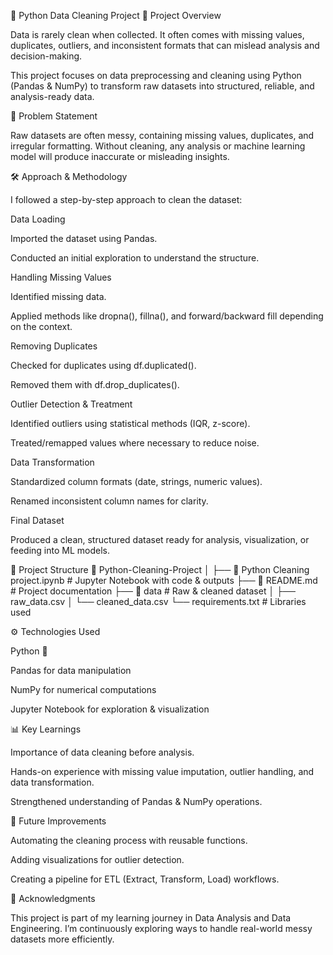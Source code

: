 🧹 Python Data Cleaning Project
📖 Project Overview

Data is rarely clean when collected. It often comes with missing values, duplicates, outliers, and inconsistent formats that can mislead analysis and decision-making.

This project focuses on data preprocessing and cleaning using Python (Pandas & NumPy) to transform raw datasets into structured, reliable, and analysis-ready data.

🔎 Problem Statement

Raw datasets are often messy, containing missing values, duplicates, and irregular formatting. Without cleaning, any analysis or machine learning model will produce inaccurate or misleading insights.

🛠️ Approach & Methodology

I followed a step-by-step approach to clean the dataset:

Data Loading

Imported the dataset using Pandas.

Conducted an initial exploration to understand the structure.

Handling Missing Values

Identified missing data.

Applied methods like dropna(), fillna(), and forward/backward fill depending on the context.

Removing Duplicates

Checked for duplicates using df.duplicated().

Removed them with df.drop_duplicates().

Outlier Detection & Treatment

Identified outliers using statistical methods (IQR, z-score).

Treated/remapped values where necessary to reduce noise.

Data Transformation

Standardized column formats (date, strings, numeric values).

Renamed inconsistent column names for clarity.

Final Dataset

Produced a clean, structured dataset ready for analysis, visualization, or feeding into ML models.

📂 Project Structure
📁 Python-Cleaning-Project
│
├── 📓 Python Cleaning project.ipynb   # Jupyter Notebook with code & outputs
├── 📄 README.md                        # Project documentation
├── 📂 data                             # Raw & cleaned dataset
│    ├── raw_data.csv
│    └── cleaned_data.csv
└── requirements.txt                    # Libraries used

⚙️ Technologies Used

Python 🐍

Pandas for data manipulation

NumPy for numerical computations

Jupyter Notebook for exploration & visualization

📊 Key Learnings

Importance of data cleaning before analysis.

Hands-on experience with missing value imputation, outlier handling, and data transformation.

Strengthened understanding of Pandas & NumPy operations.

🚀 Future Improvements

Automating the cleaning process with reusable functions.

Adding visualizations for outlier detection.

Creating a pipeline for ETL (Extract, Transform, Load) workflows.

🙌 Acknowledgments

This project is part of my learning journey in Data Analysis and Data Engineering. I’m continuously exploring ways to handle real-world messy datasets more efficiently.

